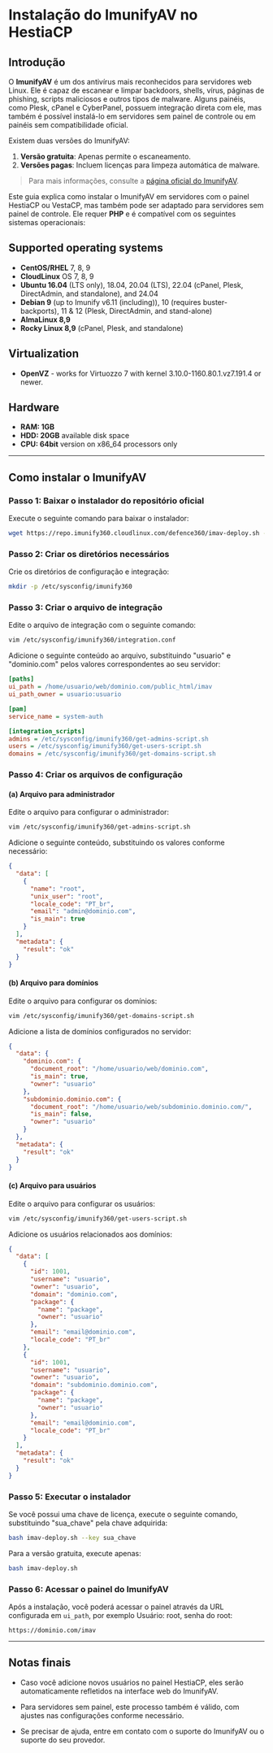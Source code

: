 # Instalação do ImunifyAV no HestiaCP

## Introdução

O **ImunifyAV** é um dos antivírus mais reconhecidos para servidores web Linux. Ele é capaz de escanear e limpar backdoors, shells, vírus, páginas de phishing, scripts maliciosos e outros tipos de malware. Alguns painéis, como Plesk, cPanel e CyberPanel, possuem integração direta com ele, mas também é possível instalá-lo em servidores sem painel de controle ou em painéis sem compatibilidade oficial.

Existem duas versões do ImunifyAV:
1. **Versão gratuita**: Apenas permite o escaneamento.
2. **Versões pagas**: Incluem licenças para limpeza automática de malware.

> Para mais informações, consulte a [página oficial do ImunifyAV](https://www.imunify360.com/).

Este guia explica como instalar o ImunifyAV em servidores com o painel HestiaCP ou VestaCP, mas também pode ser adaptado para servidores sem painel de controle. Ele requer **PHP** e é compatível com os seguintes sistemas operacionais:

## Supported operating systems

- **CentOS/RHEL** 7, 8, 9
- **CloudLinux** OS 7, 8, 9
- **Ubuntu 16.04** (LTS only), 18.04, 20.04 (LTS), 22.04 (cPanel, Plesk, DirectAdmin, and standalone), and 24.04
- **Debian 9** (up to Imunify v6.11 (including)), 10 (requires buster-backports), 11 & 12 (Plesk, DirectAdmin, and stand-alone)
- **AlmaLinux 8,9**
- **Rocky Linux 8,9** (cPanel, Plesk, and standalone)
## Virtualization

- **OpenVZ** - works for Virtuozzo 7 with kernel 3.10.0-1160.80.1.vz7.191.4 or newer.

## Hardware

- **RAM: 1GB**
- **HDD: 20GB** available disk space
- **CPU: 64bit** version on x86_64 processors only

---

## Como instalar o ImunifyAV

### Passo 1: Baixar o instalador do repositório oficial
Execute o seguinte comando para baixar o instalador:
```bash
wget https://repo.imunify360.cloudlinux.com/defence360/imav-deploy.sh -O imav-deploy.sh
```

### Passo 2: Criar os diretórios necessários
Crie os diretórios de configuração e integração:
```bash
mkdir -p /etc/sysconfig/imunify360
```

### Passo 3: Criar o arquivo de integração
Edite o arquivo de integração com o seguinte comando:
```bash
vim /etc/sysconfig/imunify360/integration.conf
```
Adicione o seguinte conteúdo ao arquivo, substituindo "usuario" e "dominio.com" pelos valores correspondentes ao seu servidor:
```ini
[paths]
ui_path = /home/usuario/web/dominio.com/public_html/imav
ui_path_owner = usuario:usuario

[pam]
service_name = system-auth

[integration_scripts]
admins = /etc/sysconfig/imunify360/get-admins-script.sh
users = /etc/sysconfig/imunify360/get-users-script.sh
domains = /etc/sysconfig/imunify360/get-domains-script.sh
```

### Passo 4: Criar os arquivos de configuração

#### (a) Arquivo para administrador
Edite o arquivo para configurar o administrador:
```bash
vim /etc/sysconfig/imunify360/get-admins-script.sh
```
Adicione o seguinte conteúdo, substituindo os valores conforme necessário:
```json
{
  "data": [
    {
      "name": "root",
      "unix_user": "root",
      "locale_code": "PT_br",
      "email": "admin@dominio.com",
      "is_main": true
    }
  ],
  "metadata": {
    "result": "ok"
  }
}
```

#### (b) Arquivo para domínios
Edite o arquivo para configurar os domínios:
```bash
vim /etc/sysconfig/imunify360/get-domains-script.sh
```
Adicione a lista de domínios configurados no servidor:
```json
{
  "data": {
    "dominio.com": {
      "document_root": "/home/usuario/web/dominio.com",
      "is_main": true,
      "owner": "usuario"
    },
    "subdominio.dominio.com": {
      "document_root": "/home/usuario/web/subdominio.dominio.com/",
      "is_main": false,
      "owner": "usuario"
    }
  },
  "metadata": {
    "result": "ok"
  }
}
```

#### (c) Arquivo para usuários
Edite o arquivo para configurar os usuários:
```bash
vim /etc/sysconfig/imunify360/get-users-script.sh
```
Adicione os usuários relacionados aos domínios:
```json
{
  "data": [
    {
      "id": 1001,
      "username": "usuario",
      "owner": "usuario",
      "domain": "dominio.com",
      "package": {
        "name": "package",
        "owner": "usuario"
      },
      "email": "email@dominio.com",
      "locale_code": "PT_br"
    },
    {
      "id": 1001,
      "username": "usuario",
      "owner": "usuario",
      "domain": "subdominio.dominio.com",
      "package": {
        "name": "package",
        "owner": "usuario"
      },
      "email": "email@dominio.com",
      "locale_code": "PT_br"
    }
  ],
  "metadata": {
    "result": "ok"
  }
}
```

### Passo 5: Executar o instalador
Se você possui uma chave de licença, execute o seguinte comando, substituindo "sua_chave" pela chave adquirida:
```bash
bash imav-deploy.sh --key sua_chave
```
Para a versão gratuita, execute apenas:
```bash
bash imav-deploy.sh
```

### Passo 6: Acessar o painel do ImunifyAV
Após a instalação, você poderá acessar o painel através da URL configurada em `ui_path`, por exemplo Usuário: root, senha do root:
```
https://dominio.com/imav
```

---

## Notas finais

- Caso você adicione novos usuários no painel HestiaCP, eles serão automaticamente refletidos na interface web do ImunifyAV.
- Para servidores sem painel, este processo também é válido, com ajustes nas configurações conforme necessário.

- Se precisar de ajuda, entre em contato com o suporte do ImunifyAV ou o suporte do seu provedor.
